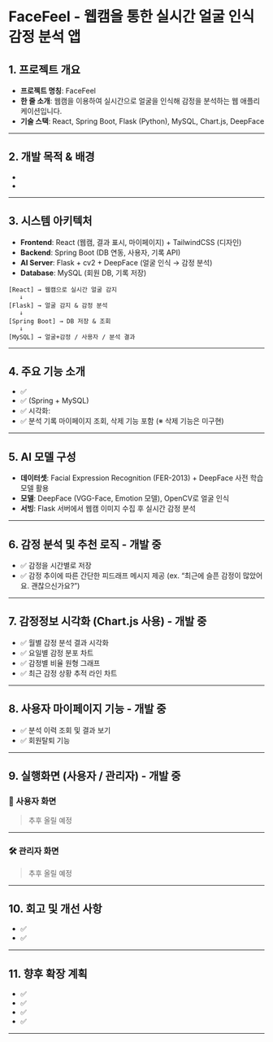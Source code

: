# FaceFeel - 웹캠을 통한 실시간 얼굴 인식 감정 분석 앱

## 1. 프로젝트 개요
- **프로젝트 명칭**: FaceFeel
- **한 줄 소개**: 웹캠을 이용하여 실시간으로 얼굴을 인식해 감정을 분석하는 웹 애플리케이션입니다.
- **기술 스택**: React, Spring Boot, Flask (Python), MySQL, Chart.js, DeepFace

---

## 2. 개발 목적 & 배경
-
-

---

## 3. 시스템 아키텍처
- **Frontend**: React (웹캠, 결과 표시, 마이페이지) + TailwindCSS (디자인)
- **Backend**: Spring Boot (DB 연동, 사용자, 기록 API)
- **AI Server**: Flask + cv2 + DeepFace (얼굴 인식 → 감정 분석)
- **Database**: MySQL (회원 DB, 기록 저장)

```
[React] → 웹캠으로 실시간 얼굴 감지
   ↓
[Flask] → 얼굴 감지 & 감정 분석
   ↓
[Spring Boot] → DB 저장 & 조회
   ↓
[MySQL] → 얼굴+감정 / 사용자 / 분석 결과
```

---

## 4. 주요 기능 소개
- ✅ 
- ✅ (Spring + MySQL)  
- ✅ 시각화: 
- ✅ 분석 기록 마이페이지 조회, 삭제 기능 포함 (※ 삭제 기능은 미구현)

---

## 5. AI 모델 구성
- **데이터셋**: Facial Expression Recognition (FER-2013) + DeepFace 사전 학습 모델 활용
- **모델**: DeepFace (VGG-Face, Emotion 모델), OpenCV로 얼굴 인식
- **서빙**: Flask 서버에서 웹캠 이미지 수집 후 실시간 감정 분석

---
 
## 6. 감정 분석 및 추천 로직 - 개발 중
- ✅ 감정을 시간별로 저장
- ✅ 감정 추이에 따른 간단한 피드래프 메시지 제공 (ex. “최근에 슬픈 감정이 많았어요. 괜찮으신가요?”)

---

## 7. 감정정보 시각화 (Chart.js 사용) - 개발 중
- ✅ 월별 감정 분석 결과 시각화
- ✅ 요일별 감정 분포 차트
- ✅ 감정별 비율 원형 그래프
- ✅ 최근 감정 상황 추적 라인 차트

---

## 8. 사용자 마이페이지 기능 - 개발 중
- ✅ 분석 이력 조회 및 결과 보기
- ✅ 회원탈퇴 기능
---

## 9. 실행화면 (사용자 / 관리자) - 개발 중
### 👤 사용자 화면
> 추후 올릴 예정


---

### 🛠 관리자 화면
> 추후 올릴 예정


---

## 10. 회고 및 개선 사항
- ✅ 
- ✅ 

---

## 11. 향후 확장 계획
- ✅ 
- ✅ 
- ✅ 
- ✅ 

---

